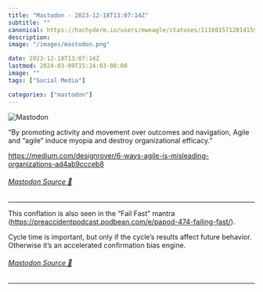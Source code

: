 ```yaml
---
title: "Mastodon - 2023-12-18T13:07:14Z"
subtitle: ""
canonical: https://hachyderm.io/users/mweagle/statuses/111601571201415969
description:
image: "/images/mastodon.png"

date: 2023-12-18T13:07:14Z
lastmod: 2024-03-09T15:24:03-08:00
image: ""
tags: ["Social Media"]

categories: ["mastodon"]
---
```

![Mastodon](/images/mastodon.png)

<p>“By promoting activity and movement over outcomes and navigation, Agile and “agile” induce myopia and destroy organizational efficacy.”</p><p><a href="https://medium.com/designrover/6-ways-agile-is-misleading-organizations-ad4ab9ccceb8" target="_blank" rel="nofollow noopener noreferrer" translate="no"><span class="invisible">https://</span><span class="ellipsis">medium.com/designrover/6-ways-</span><span class="invisible">agile-is-misleading-organizations-ad4ab9ccceb8</span></a></p>


###### [Mastodon Source 🐘](https://hachyderm.io/@mweagle/111601571201415969)

___

<p>This conflation is also seen in the “Fail Fast” mantra (<a href="https://preaccidentpodcast.podbean.com/e/papod-474-failing-fast/" target="_blank" rel="nofollow noopener noreferrer" translate="no"><span class="invisible">https://</span><span class="ellipsis">preaccidentpodcast.podbean.com</span><span class="invisible">/e/papod-474-failing-fast/</span></a>). </p><p>Cycle time is important, but only if the cycle’s results affect future behavior. Otherwise it’s an accelerated confirmation bias engine.</p>


###### [Mastodon Source 🐘](https://hachyderm.io/@mweagle/111601667785293189)

___
